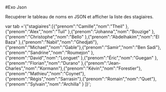 #Exo Json

Recupérer le tableau de noms en JSON et afficher la liste des stagiaires.


 var tab ='{"stagiaires":[{"prenom":"Camille","nom":"Theil" },{"prenom":"Alex","nom":"Tuil" },{"prenom":"Johanna","nom":"Bouzige" },{"prenom":"Christophe","nom":"Bello" },{"prenom":"Abdelhakim","nom":"El Baza" },{"prenom":"Nabil","nom":"Ghedjati"},{"prenom":"Michael","nom":"Gable"},{"prenom":"Samir","nom":"Ben Sadi"},{"prenom":"Sandrine","nom":"Roumejon" },{"prenom":"David","nom":"Longuet" },{"prenom":"Éric","nom":"Guegan" },{"prenom":"Florian","nom":"Durano" },{"prenom":"Jean-Charles","nom":"Kormann"},{"prenom":"Kévin","nom":"Forestier"},{"prenom":"Mathieu","nom":"Coynet"},{"prenom":"Régis","nom":"Sarrasin"},{"prenom":"Romain","nom":"Quet"},{"prenom":"Sylvain","nom":"Archilla" } ]}';
